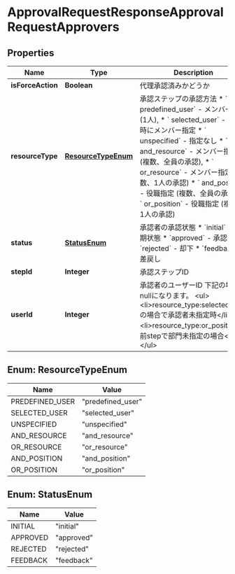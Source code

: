 

# ApprovalRequestResponseApprovalRequestApprovers

## Properties

Name | Type | Description | Notes
------------ | ------------- | ------------- | -------------
**isForceAction** | **Boolean** | 代理承認済みかどうか | 
**resourceType** | [**ResourceTypeEnum**](#ResourceTypeEnum) | 承認ステップの承認方法 * &#x60; predefined_user&#x60; - メンバー指定 (1人), * &#x60; selected_user&#x60; - 申請時にメンバー指定 * &#x60; unspecified&#x60; - 指定なし * &#x60; and_resource&#x60; - メンバー指定 (複数、全員の承認), * &#x60; or_resource&#x60; - メンバー指定 (複数、1人の承認) * &#x60; and_position&#x60; - 役職指定 (複数、全員の承認) * &#x60; or_position&#x60; - 役職指定 (複数、1人の承認) | 
**status** | [**StatusEnum**](#StatusEnum) | 承認者の承認状態 * &#x60;initial&#x60; - 初期状態 * &#x60;approved&#x60; - 承認済 * &#x60;rejected&#x60; - 却下 * &#x60;feedback&#x60; - 差戻し | 
**stepId** | **Integer** | 承認ステップID | 
**userId** | **Integer** | 承認者のユーザーID 下記の場合はnullになります。 &lt;ul&gt;   &lt;li&gt;resource_type:selected_userの場合で承認者未指定時&lt;/li&gt;   &lt;li&gt;resource_type:or_positionで前stepで部門未指定の場合&lt;/li&gt; &lt;/ul&gt; | 



## Enum: ResourceTypeEnum

Name | Value
---- | -----
PREDEFINED_USER | &quot;predefined_user&quot;
SELECTED_USER | &quot;selected_user&quot;
UNSPECIFIED | &quot;unspecified&quot;
AND_RESOURCE | &quot;and_resource&quot;
OR_RESOURCE | &quot;or_resource&quot;
AND_POSITION | &quot;and_position&quot;
OR_POSITION | &quot;or_position&quot;



## Enum: StatusEnum

Name | Value
---- | -----
INITIAL | &quot;initial&quot;
APPROVED | &quot;approved&quot;
REJECTED | &quot;rejected&quot;
FEEDBACK | &quot;feedback&quot;



